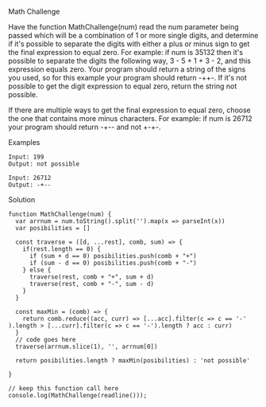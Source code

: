 Math Challenge

Have the function MathChallenge(num) read the num parameter being passed which will be a combination of 1 or more single digits, and determine if it's possible to separate the digits with either a plus or minus sign to get the final expression to equal zero. For example: if num is 35132 then it's possible to separate the digits the following way, 3 - 5 + 1 + 3 - 2, and this expression equals zero. Your program should return a string of the signs you used, so for this example your program should return -++-. If it's not possible to get the digit expression to equal zero, return the string not possible.

If there are multiple ways to get the final expression to equal zero, choose the one that contains more minus characters. For example: if num is 26712 your program should return -+-- and not +-+-.

Examples
```
Input: 199
Output: not possible
```
```
Input: 26712
Output: -+--
```

Solution
```
function MathChallenge(num) { 
  var arrnum = num.toString().split('').map(x => parseInt(x))
  var posibilities = []

  const traverse = ([d, ...rest], comb, sum) => {
    if(rest.length == 0) {
      if (sum + d == 0) posibilities.push(comb + "+")
      if (sum - d == 0) posibilities.push(comb + "-")
    } else {
      traverse(rest, comb + "+", sum + d)
      traverse(rest, comb + "-", sum - d)
    }
  }

  const maxMin = (comb) => {
    return comb.reduce((acc, curr) => [...acc].filter(c => c == '-' ).length > [...curr].filter(c => c == '-').length ? acc : curr)
  }
  // code goes here  
  traverse(arrnum.slice(1), '', arrnum[0])

  return posibilities.length ? maxMin(posibilities) : 'not possible'

}
   
// keep this function call here 
console.log(MathChallenge(readline()));
```
